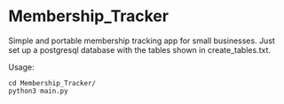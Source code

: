 # Membership_Tracker
Simple and portable membership tracking app for small businesses.
Just set up a postgresql database with the tables shown in create_tables.txt.

Usage:
```
cd Membership_Tracker/
python3 main.py
```

